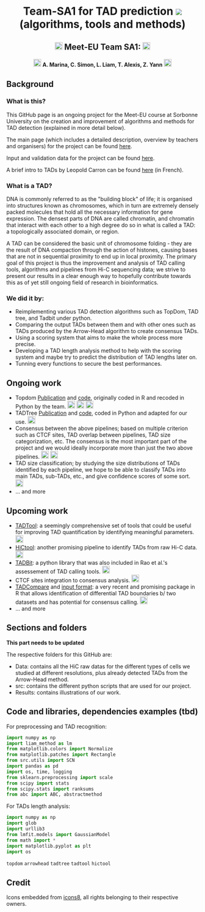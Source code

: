 <h1 align="center"> Team-SA1 for TAD prediction <img src="https://img.icons8.com/color/48/000000/predcit.png"/> (algorithms, tools and methods) </h1>

<h2 align="center"><img src="https://img.icons8.com/external-justicon-flat-justicon/64/000000/external-france-countrys-flags-justicon-flat-justicon.png", width="20"/> Meet-EU Team SA1: <img src="https://img.icons8.com/external-justicon-flat-justicon/64/000000/external-france-countrys-flags-justicon-flat-justicon.png", width="20"/> </h2>
<h4 align="center"><img src="https://img.icons8.com/color/48/000000/banana.png" width="20"/> A. Marina, C. Simon, L. Liam, T. Alexis, Z. Yann <img src="https://img.icons8.com/color/48/000000/banana.png" width="20"/></h4> 

## Background
### What is this?
This GitHub page is an ongoing project for the Meet-EU course at Sorbonne University on the creation and improvement of algorithms and methods for TAD detection (explained in more detail below).

The main page (which includes a detailed description, overview by teachers and organisers) for the project can be found [here](https://github.com/hdsu-bioquant/meet-eu-2021).

Input and validation data for the project can be found [here](http://www.lcqb.upmc.fr/meetu/).

A brief intro to TADs by Leopold Carron can be found [here](https://bioinfo-fr.net/quest-ce-quun-tad-topological-associated-domain) (in French).

### What is a TAD?
DNA is commonly referred to as the "building block" of life; it is organised into structures known as chromosomes, which in turn are extremely densely packed molecules that hold all the necessary information for gene expression. The densest parts of DNA are called chromatin, and chromatin that interact with each other to a high degree do so in what is called a TAD: a topologically associated domain, or region.

A TAD can be considered the basic unit of chromosome folding - they are the result of DNA compaction through the action of histones, causing bases that are not in sequential proximity to end up in local proximity.
The primary goal of this project is thus the improvement and analysis of TAD calling tools, algorithms and pipelines from Hi-C sequencing data; we strive to present our results in a clear enough way to hopefully contribute towards this as of yet still ongoing field of research in bioinformatics.

### We did it by:
- Reimplementing various TAD detection algorithms such as TopDom, TAD tree, and Tadbit under python.
- Comparing the output TADs between them and with other ones such as TADs produced by the Arrow-Head algorithm to create consensus TADs.
- Using a scoring system that aims to make the whole process more precise.
- Developing a TAD length analysis method to help with the scoring system and maybe try to predict the distribution of TAD lengths later on.
- Tunning every functions to secure the best performances.

## Ongoing work
- Topdom [Publication](https://pubmed.ncbi.nlm.nih.gov/26704975/) and [code](https://github.com/HenrikBengtsson/TopDom), originally coded in R and recoded in Python by the team. <img src="https://img.icons8.com/external-becris-flat-becris/64/000000/external-r-data-science-becris-flat-becris.png" width="20"/> <img src="https://img.icons8.com/color/48/000000/arrow--v2.png" width="20"/> <img src="https://img.icons8.com/color/48/000000/python--v1.png" width="20"/>
- TADTree [Publication](https://academic.oup.com/bioinformatics/article/32/11/1601/1742546?login=true) and [code](https://github.com/raphael-group/TADtree), coded in Python and adapted for our use. <img src="https://img.icons8.com/color/48/000000/python--v1.png" width="20"/> 
- Consensus between the above pipelines; based on multiple criterion such as CTCF sites, TAD overlap between pipelines, TAD size categorization, etc. The consensus is the most important part of the project and we would ideally incorporate more than just the two above pipelines. <img src="https://img.icons8.com/emoji/48/000000/folded-hands-emoji.png" width="20"/> <img src="https://img.icons8.com/color/48/000000/python--v1.png" width="20"/>
- TAD size classification; by studying the size distributions of TADs identified by each pipeline, we hope to be able to classify TADs into main TADs, sub-TADs, etc., and give confidence scores of some sort. <img src="https://img.icons8.com/color/48/000000/python--v1.png" width="20"/>
- ... and more

## Upcoming work
- [TADTool](https://github.com/vaquerizaslab/tadtool): a seemingly comprehensive set of tools that could be useful for improving TAD quantification by identifying meaningful parameters. <img src="https://img.icons8.com/color/48/000000/python--v1.png" width="20"/>
- [HiCtool](https://github.com/Zhong-Lab-UCSD/HiCtool): another promising pipeline to identify TADs from raw Hi-C data. <img src="https://img.icons8.com/color/48/000000/python--v1.png" width="20"/>
- [TADBit](https://github.com/3DGenomes/TADbit): a python library that was also included in Rao et al.'s assessement of TAD calling tools. <img src="https://img.icons8.com/color/48/000000/python--v1.png" width="20"/>
- CTCF sites integration to consensus analysis. <img src="https://img.icons8.com/external-icongeek26-linear-colour-icongeek26/64/000000/external-biology-science-and-technology-icongeek26-linear-colour-icongeek26.png" width="20"/>
- [TADCompare](https://bioconductor.org/packages/devel/bioc/vignettes/TADCompare/inst/doc/TADCompare.html) and [input format](https://bioconductor.org/packages/devel/bioc/vignettes/TADCompare/inst/doc/Input_Data.html): a very recent and promising package in R that allows identification of differential TAD boundaries b/ two datasets and has potential for consensus calling. <img src="https://img.icons8.com/external-becris-flat-becris/64/000000/external-r-data-science-becris-flat-becris.png" width="20"/>
- ... and more

## Sections and folders
**This part needs to be updated**

The respective folders for this GitHub are:
- Data: contains all the HiC raw datas for the different types of cells we studied at different resolutions, plus already detected TADs from the Arrow-Head method. 
- src: contains the different python scripts that are used for our project.
- Results: contains illustrations of our work.

## Code and libraries, dependencies examples (tbd)
For preprocessing and TAD recognition:
```python
import numpy as np
import liam_method as lm
from matplotlib.colors import Normalize
from matplotlib.patches import Rectangle
from src.utils import SCN
import pandas as pd
import os, time, logging
from sklearn.preprocessing import scale
from scipy import stats
from scipy.stats import ranksums
from abc import ABC, abstractmethod
```
For TADs length analysis:
```python
import numpy as np
import glob
import urllib3
from lmfit.models import GaussianModel
from math import *
import matplotlib.pyplot as plt
import os
```
`topdom` `arrowhead` `tadtree` `tadtool` `hictool`

## Credit
Icons embedded from [icons8](https://icons8.com/), all rights belonging to their respective owners.
